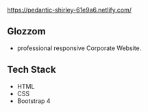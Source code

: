 https://pedantic-shirley-61e9a6.netlify.com/

## Glozzom
  - professional responsive Corporate Website.

## Tech Stack
  - HTML
  - CSS
  - Bootstrap 4
